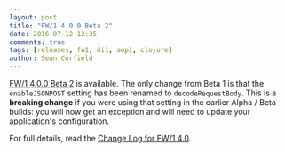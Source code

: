 ```yaml
---
layout: post
title: "FW/1 4.0.0 Beta 2"
date: 2016-07-12 12:35
comments: true
tags: [releases, fw1, di1, aop1, clojure]
author: Sean Corfield
---
```

[FW/1 4.0.0 Beta 2](https://github.com/framework-one/fw1/releases/tag/v4.0.0-beta2) is available.
The only change from Beta 1 is that the `enableJSONPOST` setting has been renamed to `decodeRequestBody`.
This is a **breaking change** if you were using that setting in the earlier Alpha / Beta builds:
you will now get an exception and will need to update your application's configuration.

For full details, read the [Change Log for FW/1 4.0](http://framework-one.github.io/documentation/4.0/changes.html).
